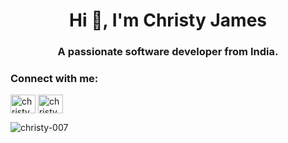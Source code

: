 <h1 align="center">Hi 👋, I'm Christy James</h1>
<h3 align="center">A passionate software developer from India.</h3>

<h3 align="left">Connect with me:</h3>
<p align="left">
<a href="https://linkedin.com/in/christy james" target="blank"><img align="center" src="https://raw.githubusercontent.com/rahuldkjain/github-profile-readme-generator/master/src/images/icons/Social/linked-in-alt.svg" alt="christy james" height="30" width="40" /></a>
<a href="https://instagram.com/christy_james_mangadan" target="blank"><img align="center" src="https://raw.githubusercontent.com/rahuldkjain/github-profile-readme-generator/master/src/images/icons/Social/instagram.svg" alt="christy_james_mangadan" height="30" width="40" /></a>
</p>



<p><img align="center" src="https://github-readme-stats.vercel.app/api/top-langs?username=christy-007&show_icons=true&locale=en&layout=compact" alt="christy-007" /></p>
